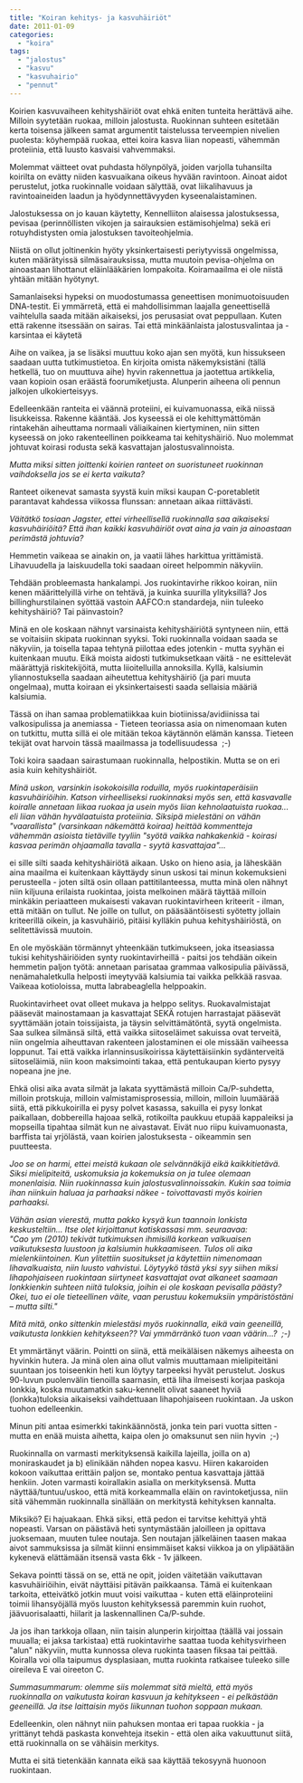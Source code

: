 ```yaml
---
title: "Koiran kehitys- ja kasvuhäiriöt"
date: 2011-01-09
categories: 
  - "koira"
tags: 
  - "jalostus"
  - "kasvu"
  - "kasvuhairio"
  - "pennut"
---
```


Koirien kasvuvaiheen kehityshäiriöt ovat ehkä eniten tunteita herättävä aihe. Milloin syytetään ruokaa, milloin jalostusta. Ruokinnan suhteen esitetään kerta toisensa jälkeen samat argumentit taistelussa terveempien nivelien puolesta: köyhempää ruokaa, ettei koira kasva liian nopeasti, vähemmän proteiinia, että luusto kasvaisi vahvemmaksi.

<!--more-->

Molemmat väitteet ovat puhdasta hölynpölyä, joiden varjolla tuhansilta koirilta on evätty niiden kasvuaikana oikeus hyvään ravintoon. Ainoat aidot perustelut, jotka ruokinnalle voidaan sälyttää, ovat liikalihavuus ja ravintoaineiden laadun ja hyödynnettävyyden kyseenalaistaminen.

Jalostuksessa on jo kauan käytetty, Kennelliiton alaisessa jalostuksessa, pevisaa (perinnöllisten vikojen ja sairauksien estämisohjelma) sekä eri rotuyhdistysten omia jalostuksen tavoiteohjelmia.

Niistä on ollut joltinenkin hyöty yksinkertaisesti periytyvissä ongelmissa, kuten määrätyissä silmäsairauksissa, mutta muutoin pevisa-ohjelma on ainoastaan lihottanut eläinlääkärien lompakoita. Koiramaailma ei ole niistä yhtään mitään hyötynyt.

Samanlaiseksi hypeksi on muodostumassa geneettisen monimuotoisuuden DNA-testit. Ei ymmärretä, että ei mahdollisimman laajalla geneettisellä vaihtelulla saada mitään aikaiseksi, jos perusasiat ovat peppullaan. Kuten että rakenne itsessään on sairas. Tai että minkäänlaista jalostusvalintaa ja -karsintaa ei käytetä

Aihe on vaikea, ja se lisäksi muuttuu koko ajan sen myötä, kun hissukseen saadaan uutta tutkimustietoa. En kirjoita omista näkemyksistäni (tällä hetkellä, tuo on muuttuva aihe) hyvin rakennettua ja jaotettua artikkelia, vaan kopioin osan eräästä foorumiketjusta. Alunperin aiheena oli pennun jalkojen ulkokierteisyys.

Edelleenkään ranteita ei väännä proteiini, ei kuivamuonassa, eikä niissä lisukkeissa. Rakenne kääntää. Jos kyseessä ei ole kehittymättömän rintakehän aiheuttama normaali väliaikainen kiertyminen, niin sitten kyseessä on joko rakenteellinen poikkeama tai kehityshäiriö. Nuo molemmat johtuvat koirasi rodusta sekä kasvattajan jalostusvalinnoista.

_Mutta miksi sitten joittenki koirien ranteet on suoristuneet ruokinnan vaihdoksella jos se ei kerta vaikuta?_

Ranteet oikenevat samasta syystä kuin miksi kaupan C-poretabletit parantavat kahdessa viikossa flunssan: annetaan aikaa riittävästi.

_Väitätkö tosiaan Jagster, ettei virheellisellä ruokinnalla saa aikaiseksi kasvuhäiriöitä? Että ihan kaikki kasvuhäiriöt ovat aina ja vain ja ainoastaan perimästä johtuvia?_

Hemmetin vaikeaa se ainakin on, ja vaatii lähes harkittua yrittämistä. Lihavuudella ja laiskuudella toki saadaan oireet helpommin näkyviin.

Tehdään probleemasta hankalampi. Jos ruokintavirhe rikkoo koiran, niin kenen määrittelyillä virhe on tehtävä, ja kuinka suurilla ylityksillä? Jos billinghurstilainen syöttää vastoin AAFCO:n standardeja, niin tuleeko kehityshäiriö? Tai päinvastoin?

Minä en ole koskaan nähnyt varsinaista kehityshäiriötä syntyneen niin, että se voitaisiin skipata ruokinnan syyksi. Toki ruokinnalla voidaan saada se näkyviin, ja toisella tapaa tehtynä piilottaa edes jotenkin - mutta syyhän ei kuitenkaan muutu. Eikä moista aidosti tutkimuksetkaan väitä - ne esittelevät määrättyjä riskitekijöitä, mutta liioitelluilla annoksilla. Kyllä, kalsiumin yliannostuksella saadaan aiheutettua kehityshäiriö (ja pari muuta ongelmaa), mutta koiraan ei yksinkertaisesti saada sellaisia määriä kalsiumia.

Tässä on ihan samaa problematiikkaa kuin biotiinissa/avidiinissa tai valkosipulissa ja anemiassa - Tieteen teoriassa asia on nimenomaan kuten on tutkittu, mutta sillä ei ole mitään tekoa käytännön elämän kanssa. Tieteen tekijät ovat harvoin tässä maailmassa ja todellisuudessa  ;-)

Toki koira saadaan sairastumaan ruokinnalla, helpostikin. Mutta se on eri asia kuin kehityshäiriöt.

_Minä uskon, varsinkin isokokoisilla roduilla, myös ruokintaperäisiin kasvuhäiriöihin. Katson virheelliseksi ruokinnaksi myös sen, että kasvavalle koiralle annetaan liikaa ruokaa ja usein myös liian kehnolaatuista ruokaa... eli liian vähän hyvälaatuista proteiinia. Siksipä mielestäni on vähän "vaarallista" (varsinkaan näkemättä koiraa) heittää kommentteja vähemmän asioista tietäville tyyliin "syötä vaikka nahkakenkiä - koirasi kasvaa perimän ohjaamalla tavalla - syytä kasvattajaa"..._

ei sille silti saada kehityshäiriötä aikaan. Usko on hieno asia, ja läheskään aina maailma ei kuitenkaan käyttäydy sinun uskosi tai minun kokemuksieni perusteella - joten siltä osin ollaan pattitilanteessa, mutta minä olen nähnyt niin kiljuuna erilaista ruokintaa, joista melkoinen määrä täyttää milloin minkäkin periaatteen mukaisesti vakavan ruokintavirheen kriteerit - ilman, että mitään on tullut. Ne joille on tullut, on pääsääntöisesti syötetty jollain kriteerillä oikein, ja kasvuhäiriö, pitäisi kylläkin puhua kehityshäiriöstä, on selitettävissä muutoin.

En ole myöskään törmännyt yhteenkään tutkimukseen, joka itseasiassa tukisi kehityshäiriöiden synty ruokintavirheillä - paitsi jos tehdään oikein hemmetin paljon työtä: annetaan parisataa grammaa valkosipulia päivässä, nenämahaletkulla helposti imeytyvää kalsiumia tai vaikka pelkkää rasvaa. Vaikeaa kotioloissa, mutta labrabeaglella helppoakin.

Ruokintavirheet ovat olleet mukava ja helppo selitys. Ruokavalmistajat pääsevät mainostamaan ja kasvattajat SEKÄ rotujen harrastajat pääsevät syyttämään jotain toissijaista, ja täysin selvittämätöntä, syytä ongelmista. Saa sulkea silmänsä siltä, että vaikka siitoseläimet sakuissa ovat terveitä, niin ongelmia aiheuttavan rakenteen jalostaminen ei ole missään vaiheessa loppunut. Tai että vaikka irlanninsusikoirissa käytettäisiinkin sydänterveitä siitoseläimiä, niin koon maksimointi takaa, että pentukaupan kierto pysyy nopeana jne jne.

Ehkä olisi aika avata silmät ja lakata syyttämästä milloin Ca/P-suhdetta, milloin protskuja, milloin valmistamisprosessia, milloin, milloin luumäärää siitä, että pikkukoirilla ei pysy polvet kasassa, sakuilla ei pysy lonkat paikallaan, dobbereilla hajoaa selkä, rotikoilta paukkuu etupää kappaleiksi ja mopseilla tipahtaa silmät kun ne aivastavat. Eivät nuo riipu kuivamuonasta, barffista tai yrjölästä, vaan koirien jalostuksesta - oikeammin sen puutteesta.

_Joo se on harmi, ettei meistä kukaan ole selvännäkijä eikä kaikkitietävä. Siksi mielipiteitä, uskomuksia ja kokemuksia on ja tulee olemaan monenlaisia. Niin ruokinnassa kuin jalostusvalinnoissakin. Kukin saa toimia ihan niinkuin haluaa ja parhaaksi näkee - toivottavasti myös koirien parhaaksi._

_Vähän asian vierestä, mutta pakko kysyä kun taannoin lonkista keskusteltiin... Itse olet kirjoittanut katiskassasi mm. seuraavaa:  
"Cao ym (2010) tekivät tutkimuksen ihmisillä korkean valkuaisen vaikutuksesta luustoon ja kalsiumin hukkaamiseen. Tulos oli aika mielenkiintoinen. Kun ylitettiin suositukset ja käytettiin nimenomaan lihavalkuaista, niin luusto vahvistui. Löytyykö tästä yksi syy siihen miksi lihapohjaiseen ruokintaan siirtyneet kasvattajat ovat alkaneet saamaan lonkkienkin suhteen niitä tuloksia, joihin ei ole koskaan pevisalla päästy? Okei, tuo ei ole tieteellinen väite, vaan perustuu kokemuksiin ympäristöstäni – mutta silti."_

_Mitä mitä, onko sittenkin mielestäsi myös ruokinnalla, eikä vain geeneillä, vaikutusta lonkkien kehitykseen?? Vai ymmärränkö tuon vaan väärin...?  ;-)_

Et ymmärtänyt väärin. Pointti on siinä, että meikäläisen näkemys aiheesta on hyvinkin hutera. Ja minä olen aina ollut valmis muuttamaan mielipiteitäni suuntaan jos toiseenkin heti kun löytyy tarpeeksi hyvät perustelut. Joskus 90-luvun puolenvälin tienoilla saarnasin, että liha ilmeisesti korjaa paskoja lonkkia, koska muutamatkin saku-kennelit olivat saaneet hyviä (lonkka)tuloksia aikaiseksi vaihdettuaan lihapohjaiseen ruokintaan. Ja uskon tuohon edelleenkin.

Minun piti antaa esimerkki takinkäännöstä, jonka tein pari vuotta sitten - mutta en enää muista aihetta, kaipa olen jo omaksunut sen niin hyvin  ;-)

Ruokinnalla on varmasti merkityksensä kaikilla lajeilla, joilla on a) moniraskaudet ja b) elinikään nähden nopea kasvu. Hiiren kakaroiden kokoon vaikuttaa erittäin paljon se, montako pentua kasvattaja jättää henkiin. Joten varmasti koirallakin asialla on merkityksensä. Mutta näyttää/tuntuu/uskoo, että mitä korkeammalla eläin on ravintoketjussa, niin sitä vähemmän ruokinnalla sinällään on merkitystä kehityksen kannalta.

Miksikö? Ei hajuakaan. Ehkä siksi, että pedon ei tarvitse kehittyä yhtä nopeasti. Varsan on päästävä heti syntymästään jaloilleen ja opittava juoksemaan, muuten tulee noutaja. Sen noutajan jälkeläinen taasen makaa aivot sammuksissa ja silmät kiinni ensimmäiset kaksi viikkoa ja on ylipäätään kykenevä elättämään itsensä vasta 6kk - 1v jälkeen.

Sekava pointti tässä on se, että ne opit, joiden väitetään vaikuttavan kasvuhäiriöihin, eivät näyttäisi pitävän paikkaansa. Tämä ei kuitenkaan tarkoita, etteivätkö jotkin muut voisi vaikuttaa - kuten että eläinproteiini toimii lihansyöjällä myös luuston kehityksessä paremmin kuin ruohot, jäävuorisalaatti, hiilarit ja laskennallinen Ca/P-suhde.

Ja jos ihan tarkkoja ollaan, niin taisin alunperin kirjoittaa (täällä vai jossain muualla; ei jaksa tarkistaa) että ruokintavirhe saattaa tuoda kehitysvirheen "alun" näkyviin, mutta kunnossa oleva ruokinta taasen fiksaa tai peittää. Koiralla voi olla taipumus dysplasiaan, mutta ruokinta ratkaisee tuleeko sille oireileva E vai oireeton C.

_Summasummarum: olemme siis molemmat sitä mieltä, että myös ruokinnalla on vaikutusta koiran kasvuun ja kehitykseen - ei pelkästään geeneillä. Ja itse laittaisin myös liikunnan tuohon soppaan mukaan._

Edelleenkin, olen nähnyt niin pahuksen montaa eri tapaa ruokkia - ja yrittänyt tehdä paskasta konvehteja itsekin - että olen aika vakuuttunut siitä, että ruokinnalla on se vähäisin merkitys.

Mutta ei sitä tietenkään kannata eikä saa käyttää tekosyynä huonoon ruokintaan.
